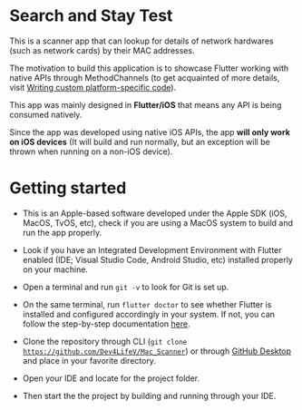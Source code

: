 <h1>Search and Stay Test</h1>

This is a scanner app that can lookup for details of network hardwares (such as network cards) by their MAC addresses.

The motivation to build this application is to showcase Flutter working with native APIs through MethodChannels (to get acquainted of more details, visit <a href=https://docs.flutter.dev/development/platform-integration/platform-channels>Writing custom platform-specific code</a>).

This app was mainly designed in **Flutter/iOS** that means any API is being consumed natively.

Since the app was developed using native iOS APIs, the app **will only work on iOS devices** (It will build and run normally, but an exception will be thrown when running on a non-iOS device).

<h1>Getting started</h1>

- This is an Apple-based software developed under the Apple SDK (iOS, MacOS, TvOS, etc), check if you are using a MacOS system to build and run the app properly.

- Look if you have an Integrated Development Environment with Flutter enabled (IDE; Visual Studio Code, Android Studio, etc) installed properly on your machine.

- Open a terminal and run <code>git -v</code> to look for Git is set up.

- On the same terminal, run <code>flutter doctor</code> to see whether Flutter is installed and configured accordingly in your system. If not, you can follow the step-by-step documentation <a href="https://docs.flutter.dev/get-started">here</a>.

- Clone the repository through CLI (<code>git clone https://github.com/Dev4LifeV/Mac_Scanner</code>) or through <a href="x-github-client://openRepo/https://github.com/Dev4LifeV/Mac_Scanner">GitHub Desktop</a> and place in your favorite directory.

- Open your IDE and locate for the project folder.

- Then start the the project by building and running through your IDE.